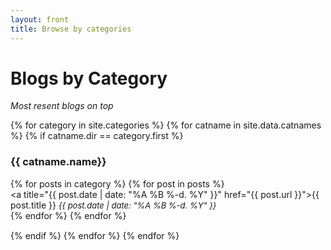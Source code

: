 ```yaml
---
layout: front
title: Browse by categories
---
```


# Blogs by Category

_Most resent blogs on top_

<categories>

{% for category in site.categories %}
    {% for catname in site.data.catnames %}
      {% if catname.dir == category.first %}
        <div style="padding-bottom:15px;">
          <h3 title="{{catname.description}}">{{ catname.name}}</h3>
          {% for posts in category %}
            {% for post in posts %}
                <div class="list"><a title="{{ post.date | date: "%A %B %-d. %Y" }}" href="{{ post.url }}">{{ post.title }}</a> <span style="font-size:small;font-style:italic;">{{ post.date | date: "%A %B %-d. %Y" }}</span></div>
            {% endfor %}
          {% endfor %}
        </div>
      {% endif %}
    {% endfor %}
{% endfor %}


</categories>
